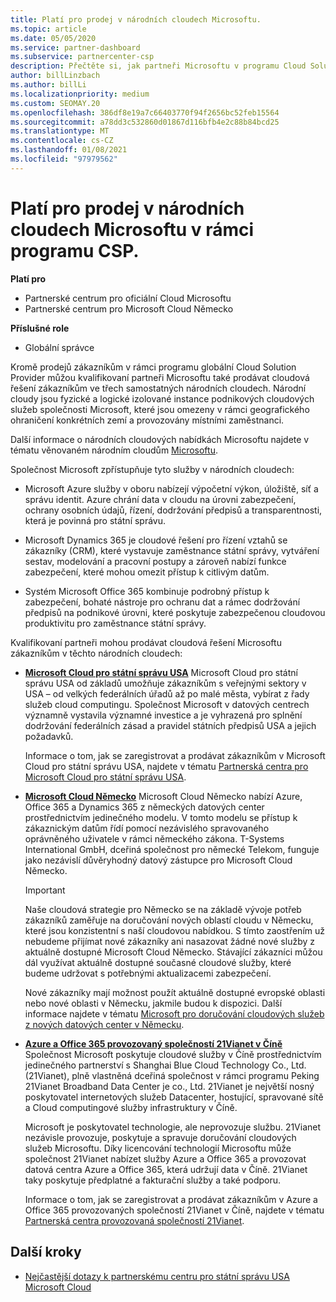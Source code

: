 ```yaml
---
title: Platí pro prodej v národních cloudech Microsoftu.
ms.topic: article
ms.date: 05/05/2020
ms.service: partner-dashboard
ms.subservice: partnercenter-csp
description: Přečtěte si, jak partneři Microsoftu v programu Cloud Solution Provider můžou prodávat zákazníkům zaregistrovaným v podporovaných národních cloudech.
author: billLinzbach
ms.author: billLi
ms.localizationpriority: medium
ms.custom: SEOMAY.20
ms.openlocfilehash: 386df8e19a7c66403770f94f2656bc52feb15564
ms.sourcegitcommit: a78dd3c532860d01867d116bfb4e2c88b84bcd25
ms.translationtype: MT
ms.contentlocale: cs-CZ
ms.lasthandoff: 01/08/2021
ms.locfileid: "97979562"
---
```

# <a name="apply-to-sell-in-microsoft-national-clouds-as-part-of-the-csp-program"></a>Platí pro prodej v národních cloudech Microsoftu v rámci programu CSP.

**Platí pro**

- Partnerské centrum pro oficiální Cloud Microsoftu
- Partnerské centrum pro Microsoft Cloud Německo


**Příslušné role**

- Globální správce

Kromě prodejů zákazníkům v rámci programu globální Cloud Solution Provider můžou kvalifikovaní partneři Microsoftu také prodávat cloudová řešení zákazníkům ve třech samostatných národních cloudech. Národní cloudy jsou fyzické a logické izolované instance podnikových cloudových služeb společnosti Microsoft, které jsou omezeny v rámci geografického ohraničení konkrétních zemí a provozovány místními zaměstnanci. 

Další informace o národních cloudových nabídkách Microsoftu najdete v tématu věnovaném národním cloudům [Microsoftu](https://www.microsoft.com/trustcenter/cloudservices/nationalcloud).

Společnost Microsoft zpřístupňuje tyto služby v národních cloudech:

-   Microsoft Azure služby v oboru nabízejí výpočetní výkon, úložiště, síť a správu identit. Azure chrání data v cloudu na úrovni zabezpečení, ochrany osobních údajů, řízení, dodržování předpisů a transparentnosti, která je povinná pro státní správu.

-   Microsoft Dynamics 365 je cloudové řešení pro řízení vztahů se zákazníky (CRM), které vystavuje zaměstnance státní správy, vytváření sestav, modelování a pracovní postupy a zároveň nabízí funkce zabezpečení, které mohou omezit přístup k citlivým datům.

-   Systém Microsoft Office 365 kombinuje podrobný přístup k zabezpečení, bohaté nástroje pro ochranu dat a rámec dodržování předpisů na podnikové úrovni, které poskytuje zabezpečenou cloudovou produktivitu pro zaměstnance státní správy.

Kvalifikovaní partneři mohou prodávat cloudová řešení Microsoftu zákazníkům v těchto národních cloudech:

-   [**Microsoft Cloud pro státní správu USA**](https://www.microsoft.com/trustcenter/cloudservices/nationalcloud#Microsoft_Cloud_for_US) Microsoft Cloud pro státní správu USA od základů umožňuje zákazníkům s veřejnými sektory v USA – od velkých federálních úřadů až po malé města, vybírat z řady služeb cloud computingu. Společnost Microsoft v datových centrech významně vystavila významné investice a je vyhrazená pro splnění dodržování federálních zásad a pravidel státních předpisů USA a jejich požadavků. 

    Informace o tom, jak se zaregistrovat a prodávat zákazníkům v Microsoft Cloud pro státní správu USA, najdete v tématu [Partnerská centra pro Microsoft Cloud pro státní správu USA](partner-center-for-microsoft-us-govt-cloud.md).

-   [**Microsoft Cloud Německo**](https://www.microsoft.com/trustcenter/cloudservices/nationalcloud#Microsoft_Cloud_Germany) Microsoft Cloud Německo nabízí Azure, Office 365 a Dynamics 365 z německých datových center prostřednictvím jedinečného modelu. V tomto modelu se přístup k zákaznickým datům řídí pomocí nezávislého spravovaného oprávněného uživatele v rámci německého zákona. T-Systems International GmbH, dceřiná společnost pro německé Telekom, funguje jako nezávislí důvěryhodný datový zástupce pro Microsoft Cloud Německo.

    > [!IMPORTANT]  
    > Naše cloudová strategie pro Německo se na základě vývoje potřeb zákazníků zaměřuje na doručování nových oblastí cloudu v Německu, které jsou konzistentní s naší cloudovou nabídkou. S tímto zaostřením už nebudeme přijímat nové zákazníky ani nasazovat žádné nové služby z aktuálně dostupné Microsoft Cloud Německo. Stávající zákazníci můžou dál využívat aktuálně dostupné současné cloudové služby, které budeme udržovat s potřebnými aktualizacemi zabezpečení.
    >  
    > Nové zákazníky mají možnost použít aktuálně dostupné evropské oblasti nebo nové oblasti v Německu, jakmile budou k dispozici. Další informace najdete v tématu [Microsoft pro doručování cloudových služeb z nových datových center v Německu](https://news.microsoft.com/europe/2018/08/31/microsoft-to-deliver-cloud-services-from-new-datacentres-in-germany-in-2019-to-meet-evolving-customer-needs/).

    
-   [**Azure a Office 365 provozovaný společností 21Vianet v Číně**](https://www.microsoft.com/trustcenter/cloudservices/nationalcloud#Microsoft_Cloud_for_China) Společnost Microsoft poskytuje cloudové služby v Číně prostřednictvím jedinečného partnerství s Shanghai Blue Cloud Technology Co., Ltd. (21Vianet), plně vlastněná dceřiná společnost v rámci programu Peking 21Vianet Broadband Data Center je co., Ltd. 21Vianet je největší nosný poskytovatel internetových služeb Datacenter, hostující, spravované sítě a Cloud computingové služby infrastruktury v Číně. 

    Microsoft je poskytovatel technologie, ale neprovozuje službu. 21Vianet nezávisle provozuje, poskytuje a spravuje doručování cloudových služeb Microsoftu. Díky licencování technologií Microsoftu může společnost 21Vianet nabízet služby Azure a Office 365 a provozovat datová centra Azure a Office 365, která udržují data v Číně. 21Vianet taky poskytuje předplatné a fakturační služby a také podporu.

    Informace o tom, jak se zaregistrovat a prodávat zákazníkům v Azure a Office 365 provozovaných společností 21Vianet v Číně, najdete v tématu [Partnerská centra provozovaná společností 21Vianet](/previous-versions/windows/it-pro/windows-home-server/ff357696(v=ws.11)).

## <a name="next-steps"></a>Další kroky

- [Nejčastější dotazy k partnerskému centru pro státní správu USA Microsoft Cloud](faq-for-us-govt-cloud.md)
